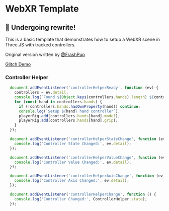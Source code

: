 # WebXR Template

## 🚧 Undergoing rewrite!

This is a basic template that demonstrates how to setup a WebXR scene in Three.JS with tracked controllers.

Original version written by [@FrashPup](https://github.com/FrashPup)

[Glitch Demo](https://glitch.com/edit/#!/webxr-template)


### Controller Helper

```js
  document.addEventListener('controllerHelperReady', function (ev) {
    controllers = ev.detail;
    console.log(`Found ${Object.keys(controllers.hands).length} ${controllers.type} controller(s)`);
    for (const hand in controllers.hands) {
      if (!controllers.hands.hasOwnProperty(hand)) continue;
      console.log(`Setup ${hand} hand controller`);
      playerRig.add(controllers.hands[hand].model);
      playerRig.add(controllers.hands[hand].grip);
    }
  });

  document.addEventListener('controllerHelperStateChange', function (ev) {
    console.log('Controller State Changed:', ev.detail);
  });

  document.addEventListener('controllerHelperValueChange', function (ev) {
    console.log('Controller Value Changed:', ev.detail);
  });

  document.addEventListener('controllerHelperAxisChange', function (ev) {
    console.log('Controller Axis Changed:', ev.detail);
  });

  document.addEventListener('controllerHelperChange', function () {
    console.log('Controller Changed:', ControllerHelper.state);
  });
```